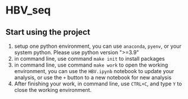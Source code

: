 # HBV_seq

## Start using the project

1. setup one python environment, you can use `anaconda`, `pyenv`, or your system python. Please use python version ">=3.9"
2. in command line, use command `make init` to install packages
3. in command line, use command `make work` to open the working environment, you can use the `HBV.ipynb` notebook to update your analysis, or use the `+` button to a new notebook for new analysis
4. After finishing your work, in command line, use `CTRL+C`, and type `Y` to close the working environment.
